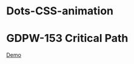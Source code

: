 # Dots-CSS-animation
# GDPW-153 Critical Path
[Demo](https://felice63.github.io/Dots-CSS-animation/)
